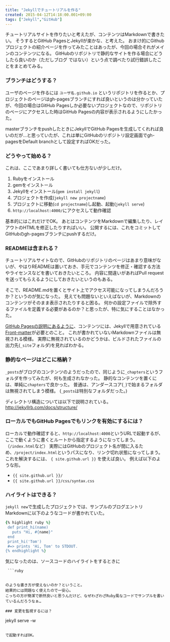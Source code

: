 ```yaml
---
title: "Jekyllでチュートリアルを作る"
created: 2015-04-12T14:18:00.001+09:00
tags: ["Jekyll","GitHub"]
---
```

チュートリアルサイトを作りたいと考えたが、コンテンツはMarkdownで書きたい。
そうするとGitHub PagesとJekyllが楽かな、と考えた。
おまけ的にGithubプロジェクトの紹介ページを作ってみたことはあったが、今回の場合それがメインのコンテンツになる。
GitHubのリポジトリで静的なサイトを作る場合にどうしたら良いのか（ただしブログ ではない）という点で調べたり試行錯誤したことをまとめてみる。
<!--more-->

### ブランチはどうする？

ユーザのページを作るには `ユーザ名.github.io` というリポジトリを作るとか、プロジェクトのページはgh-pagesブランチにすれば良いというのは分かっていたが、今回の場合はGitHub Pagesしか必要ないプロジェクトなので、リポジトリのページにアクセスした時はGitHub Pagesの内容が表示されるようにしたかった。

masterブランチをpushしたときにJekyllでGitHub Pagesを生成してくれれば良いのだが…と思っていたが、これは単にGitHubのリポジトリ設定画面でgh-pagesをDefault branchとして設定すればOKだった。

### どうやって始める？

これは、ここであまり詳しく書いても仕方ないが少しだけ。

1. Rubyをインストール
1. gemをインストール
1. Jekyllをインストール(`gem install jekyll`)
1. プロジェクトを作成(`jekyll new projectname`)
1. プロジェクトに移動(`cd projectname`)し起動、起動(`jekyll serve`)
1. `http://localhost:4000/`にアクセスして動作確認

基本的にはこれだけでOK。
あとはコンテンツをMarkdownで編集したり、レイアウトのHTMLを修正したりすればいい。
公開するには、これをコミットしてGitHubのgh-pagesブランチにpushするだけ。

### READMEは含まれる？

チュートリアルサイトなので、GitHubのリポジトリのページはあまり意味がないが、やはりREADMEは置いておき、手元でコンテンツを修正・確認する方法やライセンスなどを書いておきたいところ。
内容に間違いがあればPull requestを送ってもらえるようにしておきたいというのもある。

そこで、README.mdを置くとサイト上でアクセス可能になってしまうんだろうか？というのが気になった。
見えても問題ないといえばないが、Markdownのコンテンツがそのまま表示されたりすると困る。
何かの設定ファイルで除外するファイルを定義する必要があるのか？と思ったが、特に気にすることはなかった。

[GitHub Pagesの説明にあるように](https://help.github.com/articles/using-jekyll-with-pages/#frontmatter-is-required)、コンテンツには、Jekyllで用意されている[Front-matter](http://jekyllrb-ja.github.io/docs/frontmatter/)が必要とのこと。
これが書かれていないMarkdownファイルは無視される模様。
実際に無視されているのかどうかは、ビルドされたファイルの出力先(`_site`フォルダ)を見ればわかる。

### 静的なページはどこに格納？

`_posts`がブログのコンテンツのようだったので、同じように`_chapters`というフォルダを作ってみたが、何も生成されなかった。
静的なコンテンツを置くには、単純に`chapters`で良かった。
普通は、アンダースコア(`_`)で始まるフォルダは無視されてしまう模様。
(`_posts`は特別なフォルダだった。)

ディレクトリ構造については以下で説明されている。
http://jekyllrb.com/docs/structure/

### ローカルでもGitHub Pagesでもリンクを有効にするには？

ローカルで動作確認すると、`http://localhost:4000`というURLで起動するが、ここで動くように書くとルートから指定するようになってしまう。
（`/index.html`など）
実際にはGitHubのプロジェクト名が間に入るため、`/project/index.html`というパスになり、リンク切れ状態になってしまう。
これを解決するには、 <code v-pre>{ site.github.url }}</code> を使えば良い。
例えば以下のような形。

* <code v-pre>{{ site.github.url }}/</code>
* <code v-pre>{{ site.github.url }}/css/syntax.css</code>

### ハイライトはできる？

`jekyll new`で生成したプロジェクトでは、サンプルのブログエントリMarkdownに以下のようなコードが書かれていた。

```ruby
{% highlight ruby %}
 def print_hi(name)
   puts "Hi, #{name}"
 end
 print_hi('Tom')
 #=> prints 'Hi, Tom' to STDOUT.
{% endhighlight %}
```

気になったのは、ソースコードのハイライトをするときに

```
 ```ruby
 ```
```

のような書き方が使えないのか？ということ。
結果的には問題なく使えたので一安心。
こっちの方が簡潔で断然良いと思うんだけど、なぜわざわざRuby風なコードでサンプルを書いているんだろうなぁ…

### 変更を監視するには？

```
jekyll serve -w
```

で起動すればOK。
